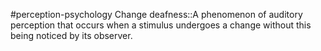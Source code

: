 #perception-psychology 
Change deafness::A phenomenon of auditory perception that occurs when a stimulus undergoes a change without this being noticed by its observer.